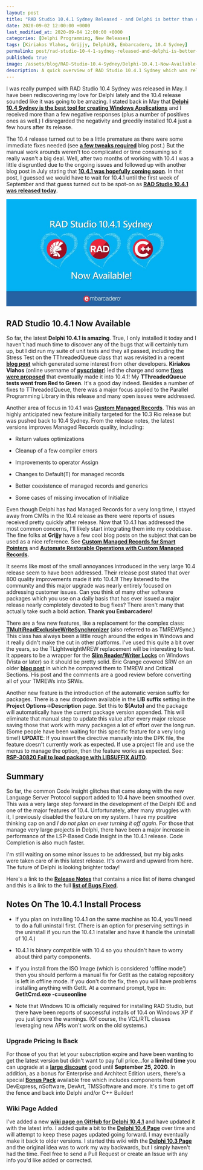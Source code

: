 ```yaml
---
layout: post
title: "RAD Studio 10.4.1 Sydney Released - and Delphi is better than ever!"
date: 2020-09-02 12:00:00 +0000
last_modified_at: 2020-09-04 12:00:00 +0000
categories: [Delphi Programming, New Releases]
tags: [Kiriakos Vlahos, Grijjy, DelphiKB, Embarcadero, 10.4 Sydney]
permalink: post/rad-studio-10-4-1-sydney-released-and-delphi-is-better-than-ever
published: true
image: /assets/blog/RAD-Studio-10.4-Sydney/Delphi-10.4.1-Now-Available-small.jpg
description: A quick overview of RAD Studio 10.4.1 Sydney which was released today.
---
```

I was really pumped with RAD Studio 10.4 Sydney was released in May. I have been rediscovering my love for Delphi lately and the 10.4 release sounded like it was going to be amazing. I stated back in May that [**Delphi 10.4 Sydney is the best tool for creating Windows Applications**](https://www.ideasawakened.com/post/delphi-10-4-sydney-is-the-best-tool-for-creating-windows-applications) and I received more than a few negative responses (plus a number of positives ones as well.) I disregarded the negativity and greedily installed 10.4 just a few hours after its release.

The 10.4 release turned out to be a little premature as there were some immediate fixes needed (see [**a few tweaks required**](https://www.ideasawakened.com/post/rad-studio-10-4-sydney-is-out-a-few-tweaks-required-and-community-edition-notes) blog post.) But the manual work arounds weren't too complicated or time consuming so it really wasn't a big deal. Well, after two months of working with 10.4 I was a little disgruntled due to the ongoing issues and followed up with another blog post in July stating that [**10.4.1 was hopefully coming soon**](https://www.ideasawakened.com/post/rad-studio-10-4-1-codename-foraker-hopefully-coming-soon). In that post, I guessed we would have to wait for 10.4.1 until the first week of September and that guess turned out to be spot-on as [**RAD Studio 10.4.1 was released today**](https://blogs.embarcadero.com/rad-studio-10-4-1-has-been-released/).

![Delphi 10.4.1 Now Available](/assets/blog/RAD-Studio-10.4-Sydney/Delphi-10.4.1-Now-Available.jpg)

## RAD Studio 10.4.1 Now Available

So far, the latest **Delphi 10.4.1 is amazing**. True, I only installed it today and I haven't had much time to discover any of the bugs that will certainly turn up, but I did run my suite of unit tests and they all passed, including the Stress Test on the TThreadedQueue class that was revisited in a recent [**blog post**](https://www.ideasawakened.com/post/revisting-tthreadedqueue-and-tmonitor-in-delphi) which generated some interest from other developers. **Kiriakos Vlahos** (online username of [**pyscripter**](https://github.com/pyscripter/pyscripter)) led the charge and some [**fixes were proposed**](https://www.ideasawakened.com/post/tmonitor-event-stack-fix-by-a-true-delphi-mvp) that eventually made it into 10.4.1! My **TThreadedQueue tests went from Red to Green**. It's a good day indeed. Besides a number of fixes to TThreadedQueue, there was a major focus applied to the Parallel Programming Library in this release and many open issues were addressed.

Another area of focus in 10.4.1 was [**Custom Managed Records**](https://community.idera.com/developer-tools/b/blog/posts/custom-managed-records-coming-to-delphi-10-4). This was an highly anticipated new feature initially targeted for the 10.3 Rio release but was pushed back to 10.4 Sydney. From the release notes, the latest versions improves Managed Records quality, including:

-   Return values optimizations
    
-   Cleanup of a few compiler errors
    
-   Improvements to operator Assign
    
-   Changes to Default(T) for managed records
    
-   Better coexistence of managed records and generics
    
-   Some cases of missing invocation of Initialize
    

Even though Delphi has had Managed Records for a very long time, I stayed away from CMRs in the 10.4 release as there were reports of issues received pretty quickly after release. Now that 10.4.1 has addressed the most common concerns, I'll likely start integrating them into my codebase. The fine folks at **Grijjy** have a few cool blog posts on the subject that can be used as a nice reference. See [**Custom Managed Records for Smart Pointers**](https://blog.grijjy.com/2020/08/12/custom-managed-records-for-smart-pointers/) and [**Automate Restorable Operations with Custom Managed Records**](https://blog.grijjy.com/2020/08/03/automate-restorable-operations-with-custom-managed-records/).

It seems like most of the small annoyances introduced in the very large 10.4 release seem to have been addressed. Their release post stated that over 800 quality improvements made it into 10.4.1! They listened to the community and this major upgrade was nearly entirely focused on addressing customer issues. Can you think of many other software packages which you use on a daily basis that has ever issued a major release nearly completely devoted to bug fixes? There aren't many that actually take such a bold action. **Thank you Embarcadero!**

There are a few new features, like a replacement for the complex class: [**TMultiReadExclusiveWriteSynchronizer**](http://docwiki.embarcadero.com/Libraries/en/System.SysUtils.TMultiReadExclusiveWriteSynchronizer) (also referred to as TMREWSync.) This class has always been a little rough around the edges in Windows and it really didn't make the cut in other platforms. I've used this quite a bit over the years, so the TLightweightMREW replacement will be interesting to test. It appears to be a wrapper for the [**Slim Reader/Writer Locks**](https://docs.microsoft.com/en-us/windows/win32/sync/slim-reader-writer--srw--locks) on Windows (Vista or later) so it should be pretty solid. Eric Grange covered SRW on an older [**blog post**](https://www.delphitools.info/2013/12/09/slim-multi-read-single-write-locks/) in which he compared them to TMREW and Critical Sections. His post and the comments are a good review before converting all of your TMREWs into SRWs.

Another new feature is the introduction of the automatic version suffix for packages. There is a new dropdown available in the **LIB suffix** setting in the **Project Options**\->**Description** page. Set this to **$(Auto)** and the package will automatically have the current package version appended. This will eliminate that manual step to update this value after every major release saving those that work with many packages a lot of effort over the long run. (Some people have been waiting for this specific feature for a very long time!) **UPDATE**: If you insert the directive manually into the DPK file, the feature doesn't currently work as expected. If use a project file and use the menus to manage the option, then the feature works as expected. See: [**RSP-30820 Fail to load package with LIBSUFFIX AUTO**](https://quality.embarcadero.com/browse/RSP-30820).

## Summary

So far, the common Code Insight glitches that came along with the new Language Server Protocol support added to 10.4 have been smoothed over. This was a very large step forward in the development of the Delphi IDE and one of the major features of 10.4. Unfortunately, after many struggles with it, I previously disabled the feature on my system. I have my positive thinking cap on and _I do not plan on ever turning it off again_. For those that manage very large projects in Delphi, there have been a major increase in performance of the LSP-Based Code Insight in the 10.4.1 release. Code Completion is also much faster.

I'm still waiting on some minor issues to be addressed, but my big asks were taken care of in this latest release. It's onward and upward from here. The future of Delphi is looking brighter today!

Here's a link to the [**Release Notes**](http://docwiki.embarcadero.com/RADStudio/Sydney/en/10.4_Sydney_-_Release_1) that contains a nice list of items changed and this is a link to the full [**list of Bugs Fixed**](http://docwiki.embarcadero.com/RADStudio/Sydney/en/New_features_and_customer_reported_issues_fixed_in_RAD_Studio_10.4.1).

## Notes On The 10.4.1 Install Process

-   If you plan on installing 10.4.1 on the same machine as 10.4, you'll need to do a full uninstall first. (There is an option for preserving settings in the uninstall if you run the 10.4.1 installer and have it handle the uninstall of 10.4.)
    
-   10.4.1 is binary compatible with 10.4 so you shouldn't have to worry about third party components.
    
-   If you install from the ISO Image (which is considered 'offline mode') then you should perform a manual fix for GetIt as the catalog repository is left in offline mode. If you don't do the fix, then you will have problems installing anything with GetIt. At a command prompt, type in: **GetItCmd.exe -c=useonline**
    
-   Note that Windows 10 is officially required for installing RAD Studio, but there have been reports of successful installs of 10.4 on Windows XP if you just ignore the warnings. (Of course, the VCL/RTL classes leveraging new APIs won't work on the old systems.)
    

### Upgrade Pricing Is Back

For those of you that let your subscription expire and have been wanting to get the latest version but didn't want to pay full price...for a **limited time** you can upgrade at a [**large discount**](https://www.embarcadero.com/radoffer) good until **September 25, 2020**. In addition, as a bonus for Enterprise and Architect Edition users, there's a special [**Bonus Pack**](https://blogs.embarcadero.com/promos/EnterpriseComponentPack2020.php) available free which includes components from DevExpress, nSoftware, DevArt, TMSSoftware and more. It's time to get off the fence and back into Delphi and/or C++ Builder!

### Wiki Page Added

I've added a new [**wiki page on GitHub for Delphi 10.4.1**](https://github.com/ideasawakened/DelphiKB/wiki/D27.SYDNEY.10.4.1.0) and have updated it with the latest info. I added quite a bit to the [**Delphi 10.4 Page**](https://github.com/ideasawakened/DelphiKB/wiki/D27.SYDNEY.10.4.0.0) over time and will attempt to keep these pages updated going forward. I may eventually make it back to older versions. I started this wiki with the [**Delphi 10.3 Page**](https://github.com/ideasawakened/DelphiKB/wiki/D26.RIO.10.3.0.0) and the original idea was to work my way backwards, but I simply haven't had the time. Feel free to send a Pull Request or create an Issue with any info you'd like added or corrected.